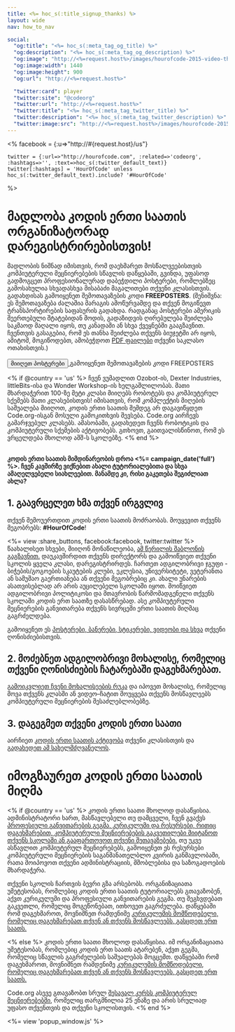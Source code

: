 ```yaml
---
title: <%= hoc_s(:title_signup_thanks) %>
layout: wide
nav: how_to_nav

social:
  "og:title": "<%= hoc_s(:meta_tag_og_title) %>"
  "og:description": "<%= hoc_s(:meta_tag_og_description) %>"
  "og:image": "http://<%=request.host%>/images/hourofcode-2015-video-thumbnail.png"
  "og:image:width": 1440
  "og:image:height": 900
  "og:url": "http://<%=request.host%>"

  "twitter:card": player
  "twitter:site": "@codeorg"
  "twitter:url": "http://<%=request.host%>"
  "twitter:title": "<%= hoc_s(:meta_tag_twitter_title) %>"
  "twitter:description": "<%= hoc_s(:meta_tag_twitter_description) %>"
  "twitter:image:src": "http://<%=request.host%>/images/hourofcode-2015-video-thumbnail.png"
---
```

<%
    facebook = {:u=>"http://#{request.host}/us"}

    twitter = {:url=>"http://hourofcode.com", :related=>'codeorg', :hashtags=>'', :text=>hoc_s(:twitter_default_text)}
    twitter[:hashtags] = 'HourOfCode' unless hoc_s(:twitter_default_text).include? '#HourOfCode'
%>

# მადლობა კოდის ერთი საათის ორგანიზატორად დარეგისტრირებისთვის!

მადლობის ნიშნად იმისთვის, რომ დაეხმარეთ მოსწალვეებისთვის კომპიუტერული მეცნიერებების სწავლის დაწყებაში, გვინდა, უფასოდ გადმოგცეთ პროფესიონალურად დაბეჭდილი პოსტერები, რომლებზეც გამოსახულია სხვადასხვა მისაბაძი მაგალითები თქვენი კლასისთვის. გადახდისას გამოიყენეთ შემოთავაზების კოდი **FREEPOSTERS**. (შენიშვნა: ეს შემოთავაზება ძალაშია მარაგის ამოწურვამდე და თქვენ მოგიწევთ ტრანსპორტირების საფასურის გადახდა. რადგანაც პოსტერები ამერიკის შეერთებული შტატებიდან მოდის, გადაზიდვის ღირებულება შეიძლება საკმაოდ მაღალი იყოს, თუ კანადაში ან სხვა ქვეყნებში გააგზავნით. ჩვენთვის გასაგებია, რომ ეს თანხა შეიძლება თქვენს ბიუჯეტში არ იყოს, ამიტომ, მოგიწოდებთ, ამობეჭდოთ [PDF ფაილები](https://code.org/inspire) თქვენი საკლასო ოთახისთვის.)  
<br /> [<button>მიიღეთ პოსტერები</button> ](https://store.code.org/products/code-org-posters-set-of-12)გამოიყენეთ შემოთავაზების კოდი FREEPOSTERS

<% if @country == 'us' %> ჩვენ ვუმადლით Ozobot-ის, Dexter Industries, littleBits-ისა და Wonder Workshop-ის ხელგაშლილობას. მათი მხარდაჭერით 100-ზე მეტი კლასი მიიღებს რობოტებს და კომპიუტერულ სქემებს მათი კლასებისთვის! იმისათვის, რომ კომპლექტის მიღების საშუალება მიიღოთ, კოდის ერთი საათის შემდეგ არ დაგავიწყდეთ Code.org-ისგან მოსული გამოკითხვის შევსება. Code.org აირჩევს გამარჯვებულ კლასებს. ამასობაში, გადახედეთ ჩვენს რობოტიკის და კომპიუტერული სქემების აქტივობებს. გთხოვთ, გაითვალისწინოთ, რომ ეს ვრცელდება მხოლოდ აშშ-ს სკოლებზე. <% end %>

<br /> **კოდის ერთი საათის მიმდინარეობის დროა <%= campaign_date('full') %>. ჩვენ კავშირზე ვიქნებით ახალი ტუტორიალებითა და სხვა ამაღელვებელი სიახლეებით. მანამდე კი, რისი გაკეთება შეგიძლიათ ახლა?**

## 1. გაავრცელეთ ხმა თქვენ ირგვლივ

თქვენ შემოუერთდით კოდის ერთი საათის მოძრაობას. მოუყევით თქვენს მეგობრებს: **#HourOfCode**!

<%= view :share_buttons, facebook:facebook, twitter:twitter %> <br /> წაახალისეთ სხვები, მიიღონ მონაწილეობა, [ამ წერილის შაბლონის გაგზავნით.](<%= resolve_url('/promote/resources#sample-emails') %>) დაუკავშირდით თქვენს დირექტორს და გამოიწვიეთ თქვენი სკოლის ყველა კლასი, დარეგისტრირდეს. ჩართეთ ადგილობრივი ჯგუფი - ბიჭების/გოგოების სკაუტების კლუბი, ეკლესია, უნივერსიტეტი, ვეტერანთა ან სამუშაო გაერთიანება ან თქვენი მეგობრებიც კი. ახალი უნარების ასათვისებლად არ არის აუცილებელი სკოლაში იყოთ. მოიწვიეთ ადგილობრივი პოლიტიკოსი და მთავრობის წარმომადგენელი თქვენს სკოლაში კოდის ერთ საათზე დასასწრებად. ასე კომპიუტერული მეცნიერების განვითარება თქვენს სივრცეში ერთი საათის მიღმაც გაგრძელდება.

გამოიყენეთ ეს [პოსტერები, ბანერები, სტიკერები, ვიდეობი და სხვა](<%= resolve_url('/promote/resources') %>) თქვენი ღონისძიებისთვის.

## 2. მოძებნეთ ადგილობრივი მოხალისე, რომელიც თქვენი ღონისძიების ჩატარებაში დაგეხმარებათ.

[გამოიკვლიეთ ჩვენი მოხალისეების რუკა](<%= resolve_url('https://code.org/volunteer/local') %>) და იპოვეთ მოხალისე, რომელიც მოვა თქვენს კლასში ან ვიდეო–ჩატით მოუყვება თქვენს მოსწავლეებს კომპიუტერული მეცნიერების შესაძლებლობებზე.

## 3. დაგეგმეთ თქვენი კოდის ერთი საათი

აირჩიეთ [კოდის ერთი საათის აქტივობა](https://hourofcode.com/learn) თქვენი კლასისთვის და [გადახედეთ ამ სახელმძღვანელოს](<%= resolve_url('/how-to') %>).

# იმოგზაურეთ კოდის ერთი საათის მიღმა

<% if @country == 'us' %> კოდის ერთი საათი მხოლოდ დასაწყისია. ადმინისტრატორი ხართ, მასწავლებელი თუ დამცველი, ჩვენ გვაქვს [პროფესიული განვითარების გეგმა, კურიკულუმი და რესურსები, რითიც დაგეხმარებით, კომპიუტერული მეცნიერებების გაკვეთილები მიიტანოთ თქვენს სკოლაში ან გააფართოვოთ თქვენი შეთავაზებები.](https://code.org/yourschool) თუ უკვე ასწავლით კომპიუტერულ მეცნიერებებს, გამოიყენეთ ეს რესურსები კომპიუტერული მეცნიერების საგანმანათელბლო კვირის განმავლობაში, რათა მოიპოვოთ თქვენი ადმინისტრაციის, მშობლებისა და საზოგადოების მხარდაჭერა.

თქვენი სკოლის ჩართვის ბევრი გზა არსებობს. ორგანიზაციათა უმეტესობას, რომლებიც კოდის ერთი საათის ტუტორიალებს გთავაზობენ, აქვთ კურიკულუმი და პროფესიული განვითარების გეგმა. თუ შეგხვდებათ გაკვეთლი, რომელიც მოგეწონებათ, ითხოვეთ გაგრძელება. დაწყებაში რომ დაგეხმაროთ, მოვნიშნეთ რამდენიმე [კურიკულუმის მომწოდებელი, რომელიც დაგეხმარებათ თქვენ ან თქვენს მოსწავლეებს, გასცდეთ ერთ საათს.](https://hourofcode.com/beyond)

<% else %> კოდის ერთი საათი მხოლოდ დასაწყისია. იმ ორგანიზაციათა უმეტესობას, რომლებიც კოდის ერთ საათს ატარებენ, აქვთ გეგმა, რომელიც სწავლის გაგრძელების საშუალებას მოგცემთ. დაწყებაში რომ დაგეხმაროთ, მოვნიშნეთ რამდენიმე [კურიკულუმის მომწოდებელი, რომელიც დაგეხმარებათ თქვენ ან თქვენს მოსწავლეებს, გასცდეთ ერთ საათს.](https://hourofcode.com/beyond)

Code.org ასევე გთავაზობთ სრულ [შესავალ კურსს კომპიუტერულ მეცნიერებებში](https://code.org/educate/curriculum/cs-fundamentals-international), რომელიც თარგმნილია 25 ენაზე და არის სრულიად უფასო თქვენთვის და თქვენი სკოლისთვის. <% end %>

<%= view 'popup_window.js' %>